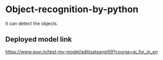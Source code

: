 # Object-recognition-by-python
It can detect the objects.

## Deployed model link
https://www.guvi.in/test-my-model/aditisatsangi59?course=ai_for_in_en
